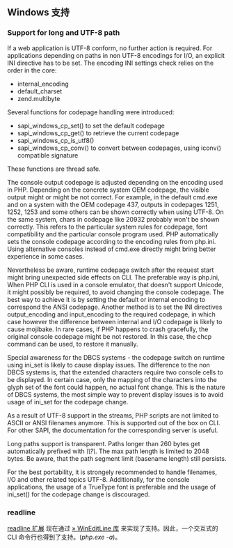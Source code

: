 Windows 支持
------------

### Support for long and UTF-8 path

If a web application is UTF-8 conform, no further action is required.
For applications depending on paths in non UTF-8 encodings for I/O, an
explicit INI directive has to be set. The encoding INI settings check
relies on the order in the core:

-   <span class="simpara"> internal\_encoding </span>
-   <span class="simpara"> default\_charset </span>
-   <span class="simpara"> zend.multibyte </span>

Several functions for codepage handling were introduced:

-   <span class="simpara"> sapi\_windows\_cp\_set() to set the default
    codepage </span>
-   <span class="simpara"> sapi\_windows\_cp\_get() to retrieve the
    current codepage </span>
-   <span class="simpara"> sapi\_windows\_cp\_is\_utf8() </span>
-   <span class="simpara"> sapi\_windows\_cp\_conv() to convert between
    codepages, using iconv() compatible signature </span>

These functions are thread safe.

The console output codepage is adjusted depending on the encoding used
in PHP. Depending on the concrete system OEM codepage, the visible
output might or might be not correct. For example, in the default
cmd.exe and on a system with the OEM codepage 437, outputs in codepages
1251, 1252, 1253 and some others can be shown correctly when using
UTF-8. On the same system, chars in codepage like 20932 probably won't
be shown correctly. This refers to the particular system rules for
codepage, font compatibility and the particular console program used.
PHP automatically sets the console codepage according to the encoding
rules from php.ini. Using alternative consoles instead of cmd.exe
directly might bring better experience in some cases.

Nevertheless be aware, runtime codepage switch after the request start
might bring unexpected side effects on CLI. The preferable way is
php.ini, When PHP CLI is used in a console emulator, that doesn't
support Unicode, it might possibly be required, to avoid changing the
console codepage. The best way to achieve it is by setting the default
or internal encoding to correspond the ANSI codepage. Another method is
to set the INI directives output\_encoding and input\_encoding to the
required codepage, in which case however the difference between internal
and I/O codepage is likely to cause mojibake. In rare cases, if PHP
happens to crash gracefully, the original console codepage might be not
restored. In this case, the chcp command can be used, to restore it
manually.

Special awareness for the DBCS systems - the codepage switch on runtime
using <span class="function">ini\_set</span> is likely to cause display
issues. The difference to the non DBCS systems is, that the extended
characters require two console cells to be displayed. In certain case,
only the mapping of the characters into the glyph set of the font could
happen, no actual font change. This is the nature of DBCS systems, the
most simple way to prevent display issues is to avoid usage of <span
class="function">ini\_set</span> for the codepage change.

As a result of UTF-8 support in the streams, PHP scripts are not limited
to ASCII or ANSI filenames anymore. This is supported out of the box on
CLI. For other SAPI, the documentation for the corresponding server is
useful.

Long paths support is transparent. Paths longer than 260 bytes get
automatically prefixed with *\\\\?\\*. The max path length is limited to
2048 bytes. Be aware, that the path segment limit (basename length)
still persists.

For the best portability, it is strongely recommended to handle
filenames, I/O and other related topics UTF-8. Additionally, for the
console applications, the usage of a TrueType font is preferable and the
usage of ini\_set() for the codepage change is discouraged.

### readline

<a href="/book/readline.html" class="link">readline 扩展</a> 现在通过
<a href="http://mingweditline.sourceforge.net/" class="link external">» WinEditLine 库</a>
来实现了支持。因此，一个交互式的 CLI 命令行也得到了支持。(*php.exe
-a*)。
